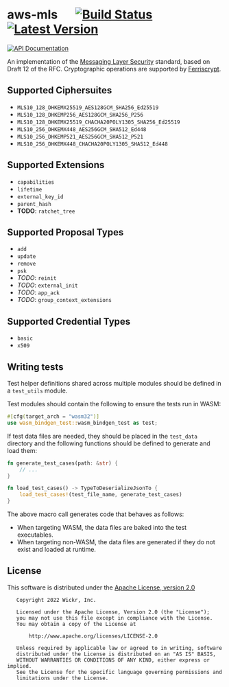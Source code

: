 # aws-mls &emsp; [![Build Status]][actions] [![Latest Version]][crates.io]

[![API Documentation]][docs.rs]

[build status]: https://img.shields.io/github/workflow/status/WickrInc/mls/CI/master
[actions]: https://github.com/WickrInc/mls/actions?query=branch%3Amaster
[latest version]: https://img.shields.io/crates/v/aws-mls.svg
[crates.io]: https://crates.io/crates/aws-mls
[api documentation]: (https://docs.rs/aws-mls/badge.svg)
[docs.rs]: (https://docs.rs/aws-mls)

<!-- cargo-sync-readme start -->

An implementation of the [Messaging Layer Security](https://messaginglayersecurity.rocks) standard,
based on Draft 12 of the RFC. Cryptographic operations are supported by [Ferriscrypt](https://github.com/WickrInc/ferriscrypt).

## Supported Ciphersuites


* `MLS10_128_DHKEMX25519_AES128GCM_SHA256_Ed25519`
* `MLS10_128_DHKEMP256_AES128GCM_SHA256_P256`
* `MLS10_128_DHKEMX25519_CHACHA20POLY1305_SHA256_Ed25519`
* `MLS10_256_DHKEMX448_AES256GCM_SHA512_Ed448`
* `MLS10_256_DHKEMP521_AES256GCM_SHA512_P521`
* `MLS10_256_DHKEMX448_CHACHA20POLY1305_SHA512_Ed448`


## Supported Extensions


* `capabilities`
* `lifetime`
* `external_key_id`
* `parent_hash`
* **TODO**: `ratchet_tree`


## Supported Proposal Types

* `add`
* `update`
* `remove`
* `psk`
* *TODO*: `reinit`
* *TODO*: `external_init`
* *TODO*: `app_ack`
* *TODO*: `group_context_extensions`

## Supported Credential Types

* `basic`
* `x509`

<!-- cargo-sync-readme end -->

## Writing tests

Test helper definitions shared across multiple modules should be defined in a `test_utils` module.

Test modules should contain the following to ensure the tests run in WASM:

```rust
#[cfg(target_arch = "wasm32")]
use wasm_bindgen_test::wasm_bindgen_test as test;
```

If test data files are needed, they should be placed in the `test_data` directory and the following
functions should be defined to generate and load them:

```rust
fn generate_test_cases(path: &str) {
    // ...
}

fn load_test_cases() -> TypeToDeserializeJsonTo {
    load_test_cases!(test_file_name, generate_test_cases)
}
```

The above macro call generates code that behaves as follows:
- When targeting WASM, the data files are baked into the test executables.
- When targeting non-WASM, the data files are generated if they do not exist and loaded at runtime.

## License

This software is distributed under the [Apache License, version 2.0](https://www.apache.org/licenses/LICENSE-2.0.html)

```
   Copyright 2022 Wickr, Inc.

   Licensed under the Apache License, Version 2.0 (the "License");
   you may not use this file except in compliance with the License.
   You may obtain a copy of the License at

       http://www.apache.org/licenses/LICENSE-2.0

   Unless required by applicable law or agreed to in writing, software
   distributed under the License is distributed on an "AS IS" BASIS,
   WITHOUT WARRANTIES OR CONDITIONS OF ANY KIND, either express or implied.
   See the License for the specific language governing permissions and
   limitations under the License.
```
